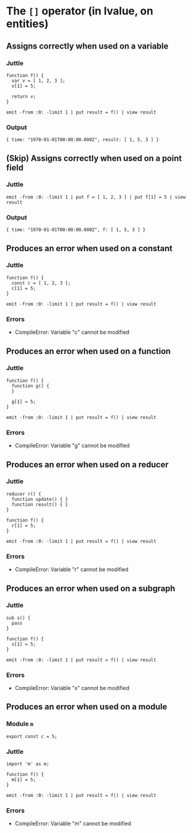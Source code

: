 # The `[]` operator (in lvalue, on entities)

## Assigns correctly when used on a variable

### Juttle

    function f() {
      var v = [ 1, 2, 3 ];
      v[1] = 5;

      return v;
    }

    emit -from :0: -limit 1 | put result = f() | view result

### Output

    { time: "1970-01-01T00:00:00.000Z", result: [ 1, 5, 3 ] }

## (Skip) Assigns correctly when used on a point field

### Juttle

    emit -from :0: -limit 1 | put f = [ 1, 2, 3 ] | put f[1] = 5 | view result

### Output

    { time: "1970-01-01T00:00:00.000Z", f: [ 1, 5, 3 ] }

## Produces an error when used on a constant

### Juttle

    function f() {
      const c = [ 1, 2, 3 ];
      c[1] = 5;
    }

    emit -from :0: -limit 1 | put result = f() | view result

### Errors

  * CompileError: Variable "c" cannot be modified

## Produces an error when used on a function

### Juttle

    function f() {
      function g() {
      }

      g[1] = 5;
    }

    emit -from :0: -limit 1 | put result = f() | view result

### Errors

  * CompileError: Variable "g" cannot be modified

## Produces an error when used on a reducer

### Juttle

    reducer r() {
      function update() { }
      function result() { }
    }

    function f() {
      r[1] = 5;
    }

    emit -from :0: -limit 1 | put result = f() | view result

### Errors

  * CompileError: Variable "r" cannot be modified

## Produces an error when used on a subgraph

### Juttle

    sub s() {
      pass
    }

    function f() {
      s[1] = 5;
    }

    emit -from :0: -limit 1 | put result = f() | view result

### Errors

  * CompileError: Variable "s" cannot be modified

## Produces an error when used on a module

### Module `m`

    export const c = 5;

### Juttle

    import 'm' as m;

    function f() {
      m[1] = 5;
    }

    emit -from :0: -limit 1 | put result = f() | view result

### Errors

  * CompileError: Variable "m" cannot be modified
